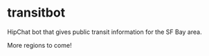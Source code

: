 transitbot
==========

HipChat bot that gives public transit information for the SF Bay area.

More regions to come!
